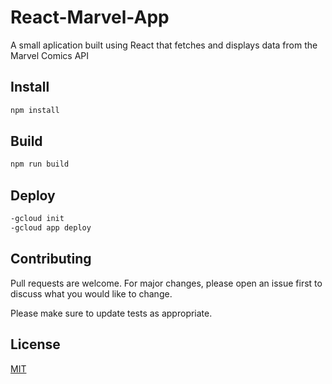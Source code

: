 # React-Marvel-App

A small aplication built using React that fetches and displays data from the Marvel Comics API

## Install

```bash
npm install
```

## Build

```bash
npm run build
```

## Deploy

```bash
-gcloud init
-gcloud app deploy
```

## Contributing

Pull requests are welcome. For major changes, please open an issue first to discuss what you would like to change.

Please make sure to update tests as appropriate.

## License

[MIT](https://choosealicense.com/licenses/mit/)
